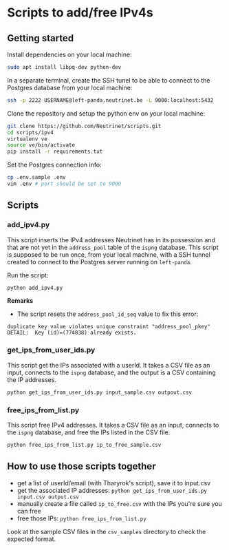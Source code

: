 # Scripts to add/free IPv4s

## Getting started

Install dependencies on your local machine:

```bash 
sudo apt install libpq-dev python-dev
```

In a separate terminal, create the SSH tunel to be able to connect to the Postgres database from your local machine:

```bash
ssh -p 2222 USERNAME@left-panda.neutrinet.be -L 9000:localhost:5432
```

Clone the repository and setup the python env on your local machine:

```bash 
git clone https://github.com/Neutrinet/scripts.git
cd scripts/ipv4
virtualenv ve
source ve/bin/activate
pip install -r requirements.txt
```

Set the Postgres connection info:

```bash
cp .env.sample .env
vim .env # port should be set to 9000
```

## Scripts

### add_ipv4.py

This script inserts the IPv4 addresses Neutrinet has in its possession and that are not yet in the `address_pool` table of the `ispng` database.
This script is supposed to be run once, from your local machine, with a SSH tunnel created to connect to the Postgres server running on `left-panda`.

Run the script:

```bash
python add_ipv4.py
```
**Remarks**

- The script resets the `address_pool_id_seq` value to fix this error:

```
duplicate key value violates unique constraint "address_pool_pkey"
DETAIL:  Key (id)=(774838) already exists.
```

### get_ips_from_user_ids.py

This script get the IPs associated with a userId.
It takes a CSV file as an input, connects to the `ispng` database, and the output is a CSV containing the IP addresses.

```bash
python get_ips_from_user_ids.py input_sample.csv outpout.csv
```

### free_ips_from_list.py

This script free IPv4 addresses.
It takes a CSV file as an input, connects to the `ispng` database, and free the IPs listed in the CSV file.

```bash
python free_ips_from_list.py ip_to_free_sample.csv
```

## How to use those scripts together

- get a list of userId/email (with Tharyrok's script), save it to input.csv
- get the associated IP addresses: `python get_ips_from_user_ids.py input.csv output.csv`
- manually create a file called `ip_to_free.csv` with the IPs you're sure you can free
- free those IPs: `python free_ips_from_list.py`

Look at the sample CSV files in the `csv_samples` directory to check the expected format.
